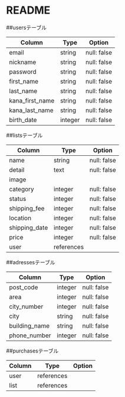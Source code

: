 # README

##usersテーブル

| Column          | Type    | Option      |
| --------------- | ------- | ----------- |
| email           | string  | null: false |
| nickname        | string  | null: false |
| password        | string  | null: false |
| first_name      | string  | null: false |
| last_name       | string  | null: false |
| kana_first_name | string  | null: false |
| kana_last_name  | string  | null: false |
| birth_date      | integer | null: false |

##listsテーブル

| Column        | Type       | Option      |
| ------------- | ---------- | ----------- |
| name          | string     | null: false |
| detail        | text       | null: false |
| image         |            |             |
| category      | integer    | null: false |
| status        | integer    | null: false |
| shipping_fee  | integer    | null: false |
| location      | integer    | null: false |
| shipping_date | integer    | null: false |
| price         | integer    | null: false |
| user          | references |             |

##adressesテーブル

| Column         | Type       | Option      |
| -------------- | ---------- | ----------- |
| post_code      | integer    | null: false |
| area           | integer    | null: false |
| city_number    | integer    | null: false |
| city           | string     | null: false |
| building_name  | string     | null: false |
| phone_number   | integer    | null: false |

##purchasesテーブル

| Column | Type       | Option |
| ------ | ---------- | ------ |
| user   | references |        |
| list   | references |        |
